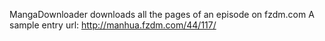MangaDownloader downloads all the pages of an episode on fzdm.com
A sample entry url: http://manhua.fzdm.com/44/117/
